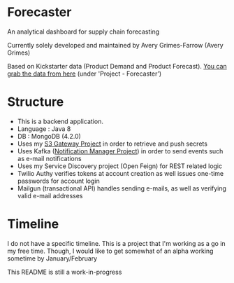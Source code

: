 # Forecaster

An analytical dashboard for supply chain forecasting

Currently solely developed and maintained by Avery Grimes-Farrow (Avery Grimes)

Based on Kickstarter data (Product Demand and Product Forecast). [You can grab the data from here][forecastdata] (under 'Project - Forecaster')

# Structure

* This is a backend application.
* Language : Java 8
* DB : MongoDB (4.2.0)
* Uses my [S3 Gateway Project][s3gateway] in order to retrieve and push secrets
* Uses Kafka ([Notification Manager Project][notification-manager]) in order to send events such as e-mail notifications
* Uses my Service Discovery project (Open Feign) for REST related logic
* Twilio Authy verifies tokens at account creation as well issues one-time passwords for account login
* Mailgun (transactional API) handles sending e-mails, as well as verifying valid e-mail addresses

[forecastdata]: https://averygrimes.com/experience/experience#softwareengineer
[reladomohomepage]: https://github.com/goldmansachs/reladomo
[s3gateway]: https://github.com/helloavery/s3-gateway
[notification-manager]: https://github.com/helloavery/notification-manager

# Timeline
I do not have a specific timeline. This is a project that I'm working as a go in my free time. 
Though, I would like to get somewhat of an alpha working sometime by January/February


This README is still a work-in-progress
